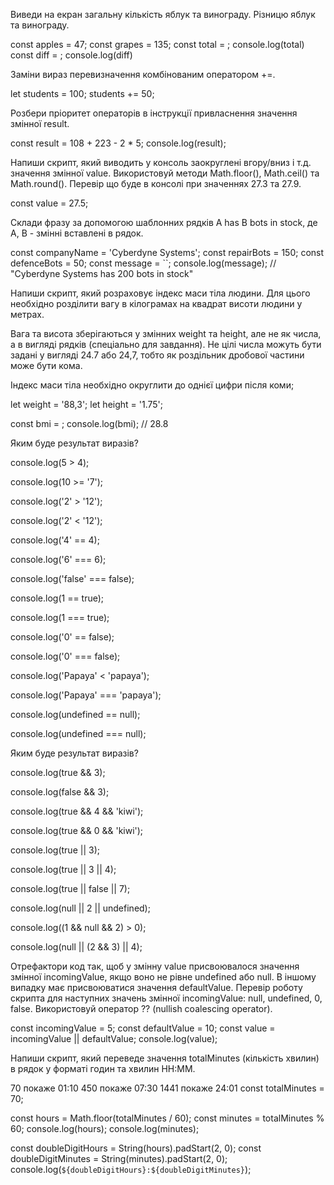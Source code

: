 <!-- !Модуль 1. Заняття 1. Змінні, типи та оператори -->
<!--todo Example 1 - Математичні оператори -->

Виведи на екран загальну кількість яблук та винограду. Різницю яблук та винограду.

const apples = 47;
const grapes = 135;
const total = ;
console.log(total)
const diff = ;
console.log(diff)

<!--todo Example 2 - Комбіновані оператори -->

Заміни вираз перевизначення комбінованим оператором +=.

let students = 100;
students += 50;

<!-- console.log(students); -->

<!--todo Example 3 - Пріоритет операторів -->

Розбери пріоритет операторів в інструкції привласнення значення змінної result.

const result = 108 + 223 - 2 \* 5;
console.log(result);

<!--todo Example 4 - Клас Math -->

Напиши скрипт, який виводить у консоль заокруглені вгору/вниз і т.д. значення змінної value. Використовуй методи Math.floor(), Math.ceil() та Math.round(). Перевір що буде в консолі при значеннях 27.3 та 27.9.

const value = 27.5;

<!--todo Example 5 - Шаблонні рядки -->

Склади фразу за допомогою шаблонних рядків A has B bots in stock, де A, B - змінні вставлені в рядок.

const companyName = 'Cyberdyne Systems';
const repairBots = 150;
const defenceBots = 50;
const message = ``;
console.log(message); // "Cyberdyne Systems has 200 bots in stock"

<!--todo Example 6 - Методи рядків та чейнінг -->

Напиши скрипт, який розраховує індекс маси тіла людини. Для цього необхідно розділити вагу в кілограмах на квадрат висоти людини у метрах.

Вага та висота зберігаються у змінних weight та height, але не як числа, а в вигляді рядків (спеціально для завдання). Не цілі числа можуть бути задані у вигляді 24.7 або 24,7, тобто як роздільник дробової частини може бути кома.

Індекс маси тіла необхідно округлити до однієї цифри після коми;

let weight = '88,3';
let height = '1.75';

const bmi = ;
console.log(bmi); // 28.8

<!--todo Example 7 - Оператори порівняння та приведення типів -->

Яким буде результат виразів?

console.log(5 > 4);

console.log(10 >= '7');

console.log('2' > '12');

console.log('2' < '12');

console.log('4' == 4);

console.log('6' === 6);

console.log('false' === false);

console.log(1 == true);

console.log(1 === true);

console.log('0' == false);

console.log('0' === false);

console.log('Papaya' < 'papaya');

console.log('Papaya' === 'papaya');

console.log(undefined == null);

console.log(undefined === null);

<!--todo Example 8 - Логічні оператори -->

Яким буде результат виразів?

console.log(true && 3);

console.log(false && 3);

console.log(true && 4 && 'kiwi');

console.log(true && 0 && 'kiwi');

console.log(true || 3);

console.log(true || 3 || 4);

console.log(true || false || 7);

console.log(null || 2 || undefined);

console.log((1 && null && 2) > 0);

console.log(null || (2 && 3) || 4);

<!--todo Example 9 - Значення за замовчуванням та оператор нульового злиття -->

Отрефактори код так, щоб у змінну value присвоювалося значення змінної incomingValue, якщо воно не рівне undefined або null. В іншому випадку має присвоюватися значення defaultValue. Перевір роботу скрипта для наступних значень змінної incomingValue: null, undefined, 0, false. Використовуй оператор ?? (nullish coalescing operator).

const incomingValue = 5;
const defaultValue = 10;
const value = incomingValue || defaultValue;
console.log(value);

<!--todo Example 10 - Оператор % та методи рядків -->

Напиши скрипт, який переведе значення totalMinutes (кількість хвилин) в рядок у форматі годин та хвилин HH:MM.

70 покаже 01:10
450 покаже 07:30
1441 покаже 24:01
const totalMinutes = 70;

const hours = Math.floor(totalMinutes / 60);
const minutes = totalMinutes % 60;
console.log(hours);
console.log(minutes);

const doubleDigitHours = String(hours).padStart(2, 0);
const doubleDigitMinutes = String(minutes).padStart(2, 0);
console.log(`${doubleDigitHours}:${doubleDigitMinutes}`);
